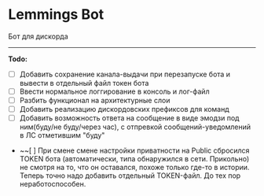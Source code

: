 # Lemmings Bot

Бот для дискорда

---

**Todo:**
- [ ] Добавить сохранение канала-выдачи при перезапуске бота и вывести в отдельный файл токен бота
- [ ] Ввести нормальное логгирование в консоль и лог-файл
- [ ] Разбить функционал на архитектурные слои
- [ ] Добавить реализацию дискордовских префиксов для команд
- [ ] Добавить возможность ответа на сообщение в виде эмодзи под ним(буду/не буду/через час), с отпревкой сообщений-уведомлений в ЛС отметившим "буду"
- ~~[ ] При смене смене настройки приватности на Public сбросился TOKEN бота (автоматически, типа обнаружился в сети. Прикольно) не смотря на то, что он оставался, похоже только где-то в истории. Теперь точно надо добавить отдельный TOKEN-файл. До тех пор неработоспособен.
